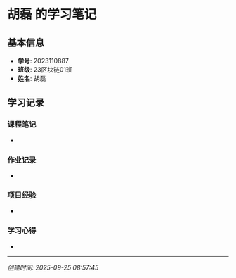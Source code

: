 # 胡磊 的学习笔记

## 基本信息
- **学号**: 2023110887
- **班级**: 23区块链01班
- **姓名**: 胡磊

## 学习记录

### 课程笔记
- 

### 作业记录
- 

### 项目经验
- 

### 学习心得
- 

---
*创建时间: 2025-09-25 08:57:45*
